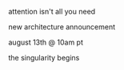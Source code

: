 attention isn't all you need

new architecture announcement

august 13th @ 10am pt

the singularity begins

